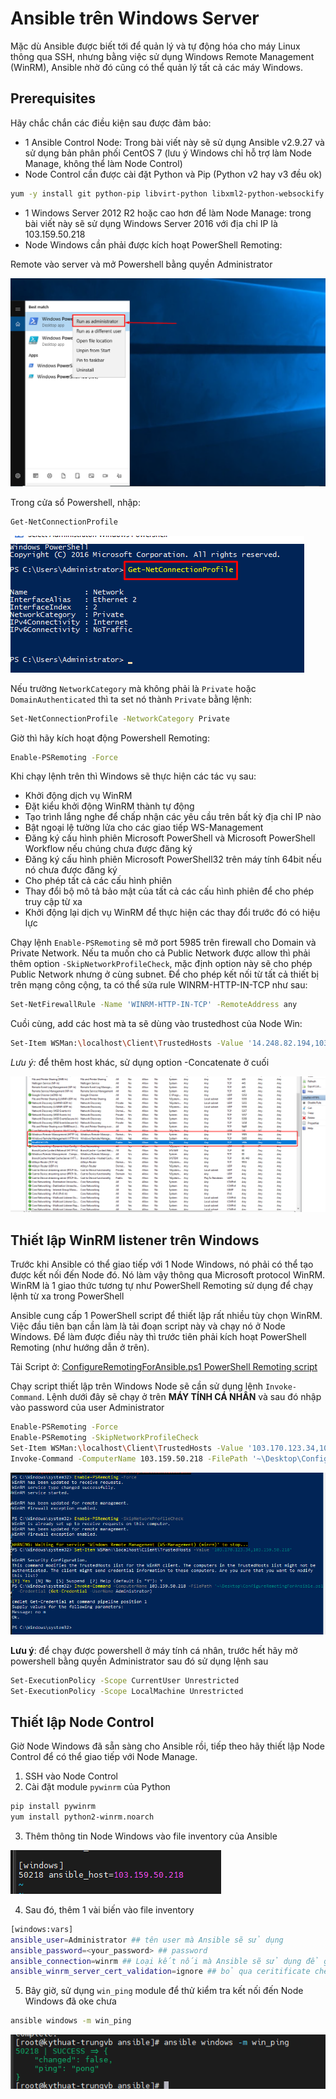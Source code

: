 # Ansible trên Windows Server

Mặc dù Ansible được biết tới để quản lý và tự động hóa cho máy Linux thông qua SSH, nhưng bằng việc sử dụng Windows Remote Management (WinRM), Ansible nhờ đó cũng có thể quản lý tất cả các máy Windows.

## Prerequisites

Hãy chắc chắn các điều kiện sau được đảm bảo:
- 1 Ansible Control Node: Trong bài viết này sẽ sử dụng Ansible v2.9.27 và sử dụng bản phân phối CentOS 7 (lưu ý Windows chỉ hỗ trợ làm Node Manage, không thể làm Node Control)
- Node Control cần được cài đặt Python và Pip (Python v2 hay v3 đều ok)

```sh
yum -y install git python-pip libvirt-python libxml2-python-websockify cyrus-sasl-md5 python-devel
```

- 1 Windows Server 2012 R2 hoặc cao hơn để làm Node Manage: trong bài viết này sẽ sử dụng Windows Server 2016 với địa chỉ IP là 103.159.50.218
- Node Windows cần phải được kích hoạt PowerShell Remoting: 

Remote vào server và mở Powershell bằng quyền Administrator

![](./images/ansible_powershell.png)

Trong cửa sổ Powershell, nhập:

```sh
Get-NetConnectionProfile
```

![](./images/ansible_network_category.png)

Nếu trường ```NetworkCategory``` mà không phải là ```Private``` hoặc ```DomainAuthenticated``` thì ta set nó thành ```Private``` bằng lệnh:

```sh
Set-NetConnectionProfile -NetworkCategory Private
```

Giờ thì hãy kích hoạt động Powershell Remoting:

```sh
Enable-PSRemoting -Force
```

Khi chạy lệnh trên thì Windows sẽ thực hiện các tác vụ sau:
- Khởi động dịch vụ WinRM
- Đặt kiểu khởi động WinRM thành tự động
- Tạo trình lắng nghe để chấp nhận các yêu cầu trên bất kỳ địa chỉ IP nào
- Bật ngoại lệ tường lửa cho các giao tiếp WS-Management
- Đăng ký cấu hình phiên Microsoft PowerShell và Microsoft PowerShell Workflow nếu chúng chưa được đăng ký
- Đăng ký cấu hình phiên Microsoft PowerShell32 trên máy tính 64bit nếu nó chưa được đăng ký
- Cho phép tất cả các cấu hình phiên
- Thay đổi bộ mô tả bảo mật của tất cả các cấu hình phiên để cho phép truy cập từ xa
- Khởi động lại dịch vụ WinRM để thực hiện các thay đổi trước đó có hiệu lực

Chạy lệnh ```Enable-PSRemoting``` sẽ mở port 5985 trên firewall cho Domain và Private Network. Nếu ta muốn cho cả Public Network được allow thì phải thêm option ```-SkipNetworkProfileCheck```, mặc định option này sẽ cho phép Public Network nhưng ở cùng subnet. Để cho phép kết nối từ tất cả thiết bị trên mạng công cộng, ta có thể sửa rule WINRM-HTTP-IN-TCP như sau:

```sh
Set-NetFirewallRule -Name 'WINRM-HTTP-IN-TCP' -RemoteAddress any
```

Cuồi cùng, add các host mà ta sẽ dùng vào trustedhost của Node Win:

```sh
Set-Item WSMan:\localhost\Client\TrustedHosts -Value '14.248.82.194,103.170.123.34'
```

*Lưu ý:* để thêm host khác, sử dụng option -Concatenate ở cuối

![](./images/ansible_firewall_rules.png)

## Thiết lập WinRM listener trên Windows

Trước khi Ansible có thể giao tiếp với 1 Node Windows, nó phải có thể tạo được kết nối đến Node đó. Nó làm vậy thông qua Microsoft protocol WinRM. WinRM là 1 giao thức tương tự như PowerShell Remoting sử dụng để chạy lệnh từ xa trong PowerShell

Ansible cung cấp 1 PowerShell script để thiết lập rất nhiều tùy chọn WinRM. Việc đầu tiên bạn cần làm là tải đoạn script này và chạy nó ở Node Windows. Để làm được điều này thì trước tiên phải kích hoạt PowerShell Remoting (như hướng dẫn ở trên).

Tải Script ở: [ConfigureRemotingForAnsible.ps1 PowerShell Remoting script](https://github.com/ansible/ansible/blob/devel/examples/scripts/ConfigureRemotingForAnsible.ps1)

Chạy script thiết lập trên Windows Node sẽ cần sử dụng lệnh ```Invoke-Command```. Lệnh dưới đây sẽ chạy ở trên **MÁY TÍNH CÁ NHÂN** và sau đó nhập vào password của user Administrator

```sh
Enable-PSRemoting -Force
Enable-PSRemoting -SkipNetworkProfileCheck
Set-Item WSMan:\localhost\Client\TrustedHosts -Value '103.170.123.34,103.159.50.218'
Invoke-Command -ComputerName 103.159.50.218 -FilePath '~\Desktop\ConfigureRemotingForAnsible.ps1' -Credential (Get-Credential -UserName Administrator)
```

![](./images/ansible_config_winrm.png)

**Lưu ý**: để chạy được powershell ở máy tính cá nhân, trước hết hãy mở powershell bằng quyền Administrator sau đó sử dụng lệnh sau

```sh
Set-ExecutionPolicy -Scope CurrentUser Unrestricted
Set-ExecutionPolicy -Scope LocalMachine Unrestricted
```

## Thiết lập Node Control

Giờ Node Windows đã sẵn sàng cho Ansible rồi, tiếp theo hãy thiết lập Node Control để có thể giao tiếp với Node Manage.

1. SSH vào Node Control
2. Cài đặt module ```pywinrm``` của Python

```sh
pip install pywinrm
yum install python2-winrm.noarch
```

3. Thêm thông tin Node Windows vào file inventory của Ansible

![](./images/ansible_windows_host.png)

4. Sau đó, thêm 1 vài biến vào file inventory

```sh
[windows:vars]
ansible_user=Administrator ## tên user mà Ansible sẽ sử dụng
ansible_password=<your_password> ## password
ansible_connection=winrm ## Loại kết nối mà Ansible sẽ sử dụng để giao tiếp vs Node Windows
ansible_winrm_server_cert_validation=ignore ## bỏ qua ceritificate check
```

5. Bây giờ, sử dụng ```win_ping``` module để thử kiểm tra kết nối đến Node Windows đã oke chưa

```sh
ansible windows -m win_ping
```

![](./images/ansible_win_ping.png)

